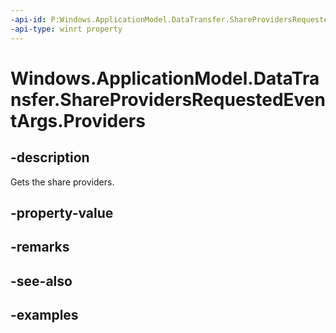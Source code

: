 ```yaml
---
-api-id: P:Windows.ApplicationModel.DataTransfer.ShareProvidersRequestedEventArgs.Providers
-api-type: winrt property
---
```


<!-- Property syntax.
public IVector<ShareProvider> Providers { get; }
-->

# Windows.ApplicationModel.DataTransfer.ShareProvidersRequestedEventArgs.Providers

## -description
Gets the share providers.

## -property-value

## -remarks

## -see-also

## -examples


